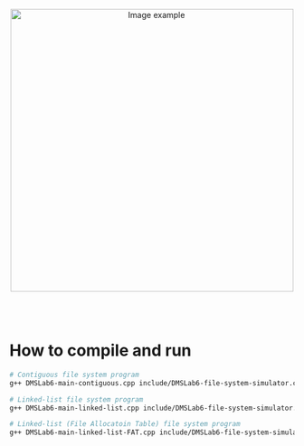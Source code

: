 <br>
<br>
<br>

<p align="center">
  <img alt="Image example" src="https://user-images.githubusercontent.com/19341857/232570667-41c3e9d0-f8f1-4464-96c0-4d192c980688.png" width="500">
</p>

<br>
<br>

# How to compile and run

```bash
# Contiguous file system program
g++ DMSLab6-main-contiguous.cpp include/DMSLab6-file-system-simulator.cpp

# Linked-list file system program
g++ DMSLab6-main-linked-list.cpp include/DMSLab6-file-system-simulator.cpp

# Linked-list (File Allocatoin Table) file system program
g++ DMSLab6-main-linked-list-FAT.cpp include/DMSLab6-file-system-simulator.cpp
```

<!--
```bash
# Useful input/output redirection we used for this assignment
./_ < examples/DMSLab6-input-example.txt >> examples/DMSLab6-output-example.txt
```
-->

<br>
<br>
<br>
